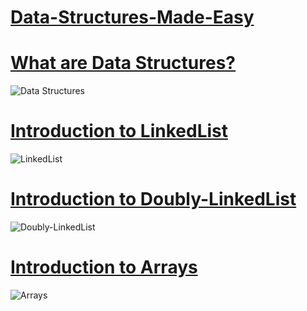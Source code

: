 # [Data-Structures-Made-Easy](https://java-jedi.medium.com/list/data-structures-85ca8f17c913)

# [What are Data Structures?](https://java-jedi.medium.com/introduction-to-data-structures-eeb60d2fc50f)
![Data Structures](https://miro.medium.com/max/1400/1*WYWzSDo9dTHyFjnjxuMC3w.png)

# [Introduction to LinkedList](https://java-jedi.medium.com/what-is-a-linkedlist-28e637fcfe9c)
![LinkedList](https://miro.medium.com/max/1400/1*pGE3hygnt-70SJ5gJqYkcg.png)

# [Introduction to Doubly-LinkedList](https://java-jedi.medium.com/what-is-a-doubly-linkedlist-4907d48f1dad)
![Doubly-LinkedList](https://miro.medium.com/max/1400/1*p8qQ48GASuEyB6dpmpEbOA.png)

# [Introduction to Arrays](https://java-jedi.medium.com/what-is-an-array-b6cd0e08f248)
![Arrays](https://miro.medium.com/max/1400/1*2wQoufBXAjvHlvyH8sl9eQ.png)